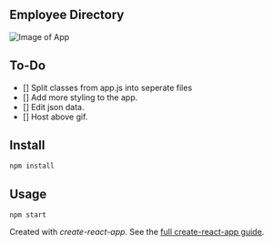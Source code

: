 Employee Directory
---

![Image of App](https://im3.ezgif.com/tmp/ezgif-3-ddb7b1f307.gif)

To-Do
---

- [] Split classes from app.js into seperate files
- [] Add more styling to the app.
- [] Edit json data.
- [] Host above gif.

Install
---

`npm install`



Usage
---

`npm start`

Created with *create-react-app*. See the [full create-react-app guide](https://github.com/facebookincubator/create-react-app/blob/master/packages/react-scripts/template/README.md).
